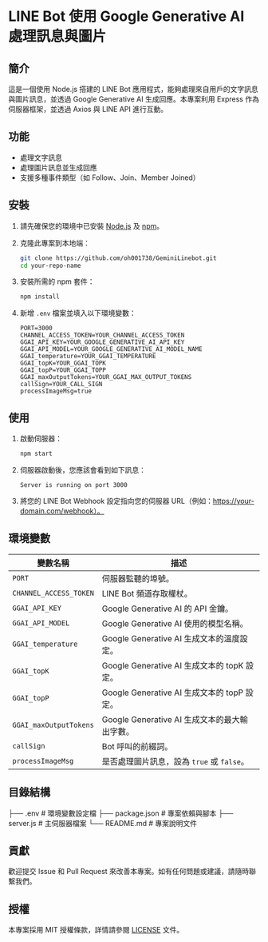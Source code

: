 # LINE Bot 使用 Google Generative AI 處理訊息與圖片

## 簡介

這是一個使用 Node.js 搭建的 LINE Bot 應用程式，能夠處理來自用戶的文字訊息與圖片訊息，並透過 Google Generative AI 生成回應。本專案利用 Express 作為伺服器框架，並透過 Axios 與 LINE API 進行互動。

## 功能

- 處理文字訊息
- 處理圖片訊息並生成回應
- 支援多種事件類型（如 Follow、Join、Member Joined）

## 安裝

1. 請先確保您的環境中已安裝 [Node.js](https://nodejs.org/) 及 [npm](https://www.npmjs.com/)。

2. 克隆此專案到本地端：
    ```sh
    git clone https://github.com/oh001738/GeminiLinebot.git
    cd your-repo-name
    ```

3. 安裝所需的 npm 套件：
    ```sh
    npm install
    ```

4. 新增 `.env` 檔案並填入以下環境變數：
    ```
    PORT=3000
    CHANNEL_ACCESS_TOKEN=YOUR_CHANNEL_ACCESS_TOKEN
    GGAI_API_KEY=YOUR_GOOGLE_GENERATIVE_AI_API_KEY
    GGAI_API_MODEL=YOUR_GOOGLE_GENERATIVE_AI_MODEL_NAME
    GGAI_temperature=YOUR_GGAI_TEMPERATURE
    GGAI_topK=YOUR_GGAI_TOPK
    GGAI_topP=YOUR_GGAI_TOPP
    GGAI_maxOutputTokens=YOUR_GGAI_MAX_OUTPUT_TOKENS
    callSign=YOUR_CALL_SIGN
    processImageMsg=true
    ```

## 使用

1. 啟動伺服器：
    ```sh
    npm start
    ```

2. 伺服器啟動後，您應該會看到如下訊息：
    ```
    Server is running on port 3000
    ```

3. 將您的 LINE Bot Webhook 設定指向您的伺服器 URL（例如：https://your-domain.com/webhook）。

## 環境變數

| 變數名稱               | 描述                                      |
|----------------------|-------------------------------------------|
| `PORT`               | 伺服器監聽的埠號。                          |
| `CHANNEL_ACCESS_TOKEN`| LINE Bot 頻道存取權杖。                     |
| `GGAI_API_KEY`       | Google Generative AI 的 API 金鑰。           |
| `GGAI_API_MODEL`     | Google Generative AI 使用的模型名稱。       |
| `GGAI_temperature`   | Google Generative AI 生成文本的溫度設定。   |
| `GGAI_topK`          | Google Generative AI 生成文本的 topK 設定。 |
| `GGAI_topP`          | Google Generative AI 生成文本的 topP 設定。 |
| `GGAI_maxOutputTokens`| Google Generative AI 生成文本的最大輸出字數。|
| `callSign`           | Bot 呼叫的前綴詞。                          |
| `processImageMsg`    | 是否處理圖片訊息，設為 `true` 或 `false`。 |

## 目錄結構

├── .env # 環境變數設定檔
├── package.json # 專案依賴與腳本
├── server.js # 主伺服器檔案
└── README.md # 專案說明文件


## 貢獻

歡迎提交 Issue 和 Pull Request 來改善本專案。如有任何問題或建議，請隨時聯繫我們。

## 授權

本專案採用 MIT 授權條款，詳情請參閱 [LICENSE](LICENSE) 文件。
